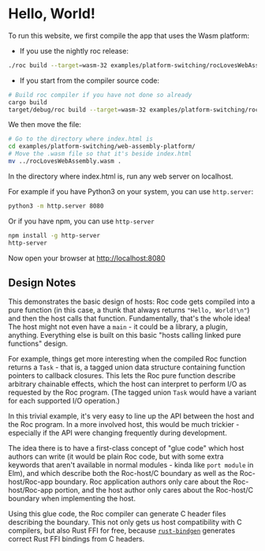 # Hello, World!

To run this website, we first compile the app that uses the Wasm platform:

- If you use the nightly roc release:
```bash
./roc build --target=wasm-32 examples/platform-switching/rocLovesWebAssembly.roc
```
- If you start from the compiler source code:
```bash
# Build roc compiler if you have not done so already
cargo build
target/debug/roc build --target=wasm-32 examples/platform-switching/rocLovesWebAssembly.roc
```
We then move the file:
```bash
# Go to the directory where index.html is
cd examples/platform-switching/web-assembly-platform/
# Move the .wasm file so that it's beside index.html
mv ../rocLovesWebAssembly.wasm .
```

In the directory where index.html is, run any web server on localhost.

For example if you have Python3 on your system, you can use `http.server`:
```bash
python3 -m http.server 8080
```

Or if you have npm, you can use `http-server`
```bash
npm install -g http-server
http-server
```

Now open your browser at <http://localhost:8080>

## Design Notes

This demonstrates the basic design of hosts: Roc code gets compiled into a pure
function (in this case, a thunk that always returns `"Hello, World!\n"`) and
then the host calls that function. Fundamentally, that's the whole idea! The host
might not even have a `main` - it could be a library, a plugin, anything.
Everything else is built on this basic "hosts calling linked pure functions" design.

For example, things get more interesting when the compiled Roc function returns
a `Task` - that is, a tagged union data structure containing function pointers
to callback closures. This lets the Roc pure function describe arbitrary
chainable effects, which the host can interpret to perform I/O as requested by
the Roc program. (The tagged union `Task` would have a variant for each supported
I/O operation.)

In this trivial example, it's very easy to line up the API between the host and
the Roc program. In a more involved host, this would be much trickier - especially
if the API were changing frequently during development.

The idea there is to have a first-class concept of "glue code" which host authors
can write (it would be plain Roc code, but with some extra keywords that aren't
available in normal modules - kinda like `port module` in Elm), and which
describe both the Roc-host/C boundary as well as the Roc-host/Roc-app boundary.
Roc application authors only care about the Roc-host/Roc-app portion, and the
host author only cares about the Roc-host/C boundary when implementing the host.

Using this glue code, the Roc compiler can generate C header files describing the
boundary. This not only gets us host compatibility with C compilers, but also
Rust FFI for free, because [`rust-bindgen`](https://github.com/rust-lang/rust-bindgen)
generates correct Rust FFI bindings from C headers.
